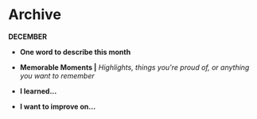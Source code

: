 # Archive

**DECEMBER**

- **One word to describe this month**
    
    
- **Memorable Moments |** *Highlights, things you're proud of, or anything you want to remember*
    
    
- **I learned...**
    
    
- **I want to improve on...**